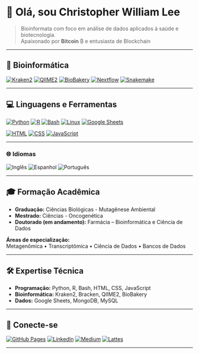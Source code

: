 # 👋 Olá, sou Christopher William Lee

> Bioinformata com foco em análise de dados aplicados à saúde e biotecnologia.  
> Apaixonado por **Bitcoin** ₿ e entusiasta de Blockchain

---

## 🧬 Bioinformática
[![Kraken2](https://img.shields.io/badge/Kraken2-Metagenomics-blueviolet)](https://github.com/DerrickWood/kraken2)
[![QIIME2](https://img.shields.io/badge/QIIME2-Metagenomics-6E4B7E)](https://qiime2.org/)
[![BioBakery](https://img.shields.io/badge/BioBakery-Metagenomics-orange)](https://github.com/biobakery/)
[![Nextflow](https://img.shields.io/badge/Nextflow-Workflow-46B3A1)](https://www.nextflow.io/)
[![Snakemake](https://img.shields.io/badge/Snakemake-Workflow-1A5E9A)](https://snakemake.readthedocs.io/)

---

## 💻 Linguagens e Ferramentas
[![Python](https://img.shields.io/badge/Python-3.10-3776AB?logo=python&logoColor=white)](https://www.python.org/)
[![R](https://img.shields.io/badge/R-Statistics-276DC3?logo=r&logoColor=white)](https://www.r-project.org/)
[![Bash](https://img.shields.io/badge/Bash-Shell-4EAA25?logo=gnu-bash&logoColor=white)](https://www.gnu.org/software/bash/)
[![Linux](https://img.shields.io/badge/Linux-System-FCC624?logo=linux&logoColor=black)](https://www.kernel.org/)
[![Google Sheets](https://img.shields.io/badge/Google_Sheets-Data-34A853?logo=googlesheets&logoColor=white)](https://www.google.com/sheets/about/)

[![HTML](https://img.shields.io/badge/HTML5-Markup-E34F26?logo=html5&logoColor=white)](https://developer.mozilla.org/en-US/docs/Web/HTML)
[![CSS](https://img.shields.io/badge/CSS3-Style-1572B6?logo=css3&logoColor=white)](https://developer.mozilla.org/en-US/docs/Web/CSS)
[![JavaScript](https://img.shields.io/badge/JavaScript-ES6-F7DF1E?logo=javascript&logoColor=black)](https://developer.mozilla.org/en-US/docs/Web/JavaScript)

---

### 🌐 Idiomas
![Inglês](https://img.shields.io/badge/English-Avançado-blue?style=flat-square)
![Espanhol](https://img.shields.io/badge/Spanish-Fluente-orange?style=flat-square)
![Português](https://img.shields.io/badge/Portuguese-Nativo-green?style=flat-square)

---

## 🎓 Formação Acadêmica
- **Graduação:** Ciências Biológicas - Mutagênese Ambiental
- **Mestrado:** Ciências - Oncogenética
- **Doutorado (em andamento):** Farmácia – Bioinformática e Ciência de Dados

**Áreas de especialização:**  
Metagenômica • Transcriptômica • Ciência de Dados • Bancos de Dados

---

## 🛠️ Expertise Técnica
- **Programação:** Python, R, Bash, HTML, CSS, JavaScript  
- **Bioinformática:** Kraken2, Bracken, QIIME2, BioBakery  
- **Dados:** Google Sheets, MongoDB, MySQL

---

## 🔗 Conecte-se
[![GitHub Pages](https://img.shields.io/badge/GitHub_Pages-000000?logo=github&logoColor=white)](https://christopherwilliamlee.github.io)
[![LinkedIn](https://img.shields.io/badge/LinkedIn-0A66C2?logo=linkedin&logoColor=white)](https://www.linkedin.com/in/christopher-lee-390643197/)
[![Medium](https://img.shields.io/badge/Medium-Krakenomics-12100E?logo=medium&logoColor=white)](https://medium.com/@krakenomics)
[![Lattes](https://img.shields.io/badge/Lattes-CNPq-007396?logo=read-the-docs&logoColor=white)](http://lattes.cnpq.br/5196836637403621)

---
